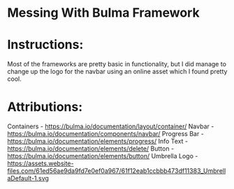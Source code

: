 # Messing With Bulma Framework

# Instructions:

Most of the frameworks are pretty basic in functionality, but I did manage to change up the logo for the navbar using an online asset which I found pretty cool.

# Attributions:

Containers - https://bulma.io/documentation/layout/container/
Navbar - https://bulma.io/documentation/components/navbar/
Progress Bar - https://bulma.io/documentation/elements/progress/
Info Text - https://bulma.io/documentation/elements/delete/
Button - https://bulma.io/documentation/elements/button/
Umbrella Logo - https://assets.website-files.com/61ed56ae9da9fd7e0ef0a967/61f12eab1ccbbb473df11383_UmbrellaDefault-1.svg
